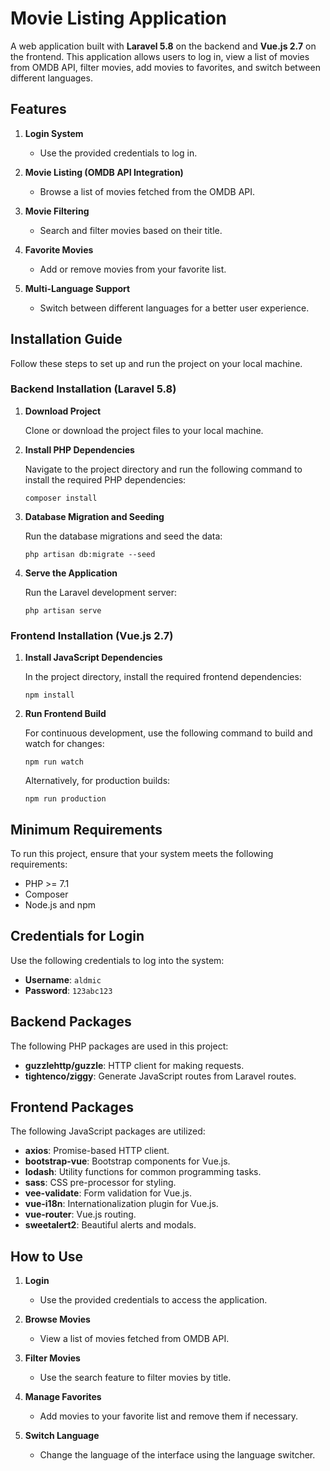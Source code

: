 # Movie Listing Application

A web application built with **Laravel 5.8** on the backend and **Vue.js 2.7** on the frontend. This application allows users to log in, view a list of movies from OMDB API, filter movies, add movies to favorites, and switch between different languages.

## Features

1. **Login System**
   - Use the provided credentials to log in.
2. **Movie Listing (OMDB API Integration)**
   - Browse a list of movies fetched from the OMDB API.
3. **Movie Filtering**
   - Search and filter movies based on their title.
4. **Favorite Movies**

   - Add or remove movies from your favorite list.

5. **Multi-Language Support**
   - Switch between different languages for a better user experience.

## Installation Guide

Follow these steps to set up and run the project on your local machine.

### Backend Installation (Laravel 5.8)

1. **Download Project**

   Clone or download the project files to your local machine.

2. **Install PHP Dependencies**

   Navigate to the project directory and run the following command to install the required PHP dependencies:

   ```
   composer install
   ```

3. **Database Migration and Seeding**

   Run the database migrations and seed the data:

   ```
   php artisan db:migrate --seed
   ```

4. **Serve the Application**

   Run the Laravel development server:

   ```
   php artisan serve
   ```

### Frontend Installation (Vue.js 2.7)

1. **Install JavaScript Dependencies**

   In the project directory, install the required frontend dependencies:

   ```
   npm install
   ```

2. **Run Frontend Build**

   For continuous development, use the following command to build and watch for changes:

   ```
   npm run watch
   ```

   Alternatively, for production builds:

   ```
   npm run production
   ```

## Minimum Requirements

To run this project, ensure that your system meets the following requirements:

- PHP >= 7.1
- Composer
- Node.js and npm

## Credentials for Login

Use the following credentials to log into the system:

- **Username**: `aldmic`
- **Password**: `123abc123`

## Backend Packages

The following PHP packages are used in this project:

- **guzzlehttp/guzzle**: HTTP client for making requests.
- **tightenco/ziggy**: Generate JavaScript routes from Laravel routes.

## Frontend Packages

The following JavaScript packages are utilized:

- **axios**: Promise-based HTTP client.
- **bootstrap-vue**: Bootstrap components for Vue.js.
- **lodash**: Utility functions for common programming tasks.
- **sass**: CSS pre-processor for styling.
- **vee-validate**: Form validation for Vue.js.
- **vue-i18n**: Internationalization plugin for Vue.js.
- **vue-router**: Vue.js routing.
- **sweetalert2**: Beautiful alerts and modals.

## How to Use

1. **Login**
   - Use the provided credentials to access the application.
2. **Browse Movies**

   - View a list of movies fetched from OMDB API.

3. **Filter Movies**

   - Use the search feature to filter movies by title.

4. **Manage Favorites**

   - Add movies to your favorite list and remove them if necessary.

5. **Switch Language**
   - Change the language of the interface using the language switcher.
